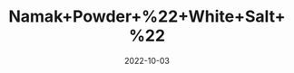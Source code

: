 ---
title: 'Namak+Powder+%22+White+Salt+%22'
date: '2022-10-03' 
metatag: '' 
inventory: '0' 
draft: false 
# meta description 
shortDescripton: 'White+salt+or+table+salt+is+generally+iodized.+That+means+it+is+fortified+with+iodine+to+overcome+the+deficiency+of+this+common+nutrient+important+for%ef%bf%bdpreventing+diseases+like+goitre+and+thyroid.'
description: 'Powder+Form'
longdescription: ''
featured: True
# product Price
price: '40.0'
# Product Short Description
shortDescription: 'White+salt+or+table+salt+is+generally+iodized.+That+means+it+is+fortified+with+iodine+to+overcome+the+deficiency+of+this+common+nutrient+important+for%ef%bf%bdpreventing+diseases+like+goitre+and+thyroid.'
productID: '1DC1BBA5-5524-ED11-9968-005056B3A416'
type: 'products'
category: 'Powder+Form' 
thumnailproduct: 'https://eraconnect.blob.core.windows.net/product-images/aminsaddiquidawakhana/1DC1BBA5-5524-ED11-9968-005056B3A416.webp' 
images:
  - image: 'https://eraconnect.blob.core.windows.net/product-images/aminsaddiquidawakhana/1DC1BBA5-5524-ED11-9968-005056B3A416.webp'  
Variants:
---